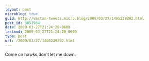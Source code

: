 ```yaml
---
layout: post
microblog: true
guid: http://vmstan-tweets.micro.blog/2009/03/27/1405239292.html
post_id: 3051904
date: 2009-03-27T21:24:20-0600
lastmod: 2009-03-27T21:24:20-0600
type: post
url: /2009/03/27/1405239292.html
---
```

Come on hawks don't let me down.
